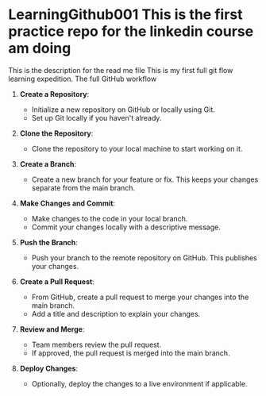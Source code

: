 # LearningGithub001 This is the first practice repo for the linkedin course am doing
This is the description for the read me file
This is my first full git flow learning expedition. 
The full GitHub workflow   
  
1. **Create a Repository**:  
      
    
    - Initialize a new repository on GitHub or locally using Git.
    - Set up Git locally if you haven't already.
    
      
    
2. **Clone the Repository**:  
      
    - Clone the repository to your local machine to start working on it.
    
3. **Create a Branch**:  
      
    - Create a new branch for your feature or fix. This keeps your changes separate from the main branch.
4. **Make Changes and Commit**:  
      
    - Make changes to the code in your local branch.
    - Commit your changes locally with a descriptive message.
    
5. **Push the Branch**:  
      
    - Push your branch to the remote repository on GitHub. This publishes your changes.
    
3. **Create a Pull Request**:  
      
    - From GitHub, create a pull request to merge your changes into the main branch.
    - Add a title and description to explain your changes.
    
4. **Review and Merge**:  
      
    
    - Team members review the pull request.
    - If approved, the pull request is merged into the main branch.
     
5. **Deploy Changes**:  
      
    - Optionally, deploy the changes to a live environment if applicable.
